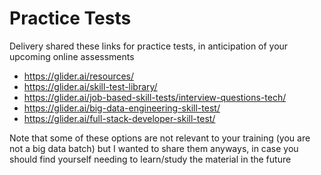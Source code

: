 # Practice Tests
Delivery shared these links for practice tests, in anticipation of your upcoming online assessments
- https://glider.ai/resources/
- https://glider.ai/skill-test-library/
- https://glider.ai/job-based-skill-tests/interview-questions-tech/
- https://glider.ai/big-data-engineering-skill-test/
- https://glider.ai/full-stack-developer-skill-test/

Note that some of these options are not relevant to your training (you are not a big data batch) but I wanted to share them anyways, in case you should find yourself needing to learn/study the material in the future